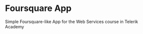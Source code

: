Foursquare App
=============

Simple Foursquare-like App for the Web Services course in Telerik Academy
